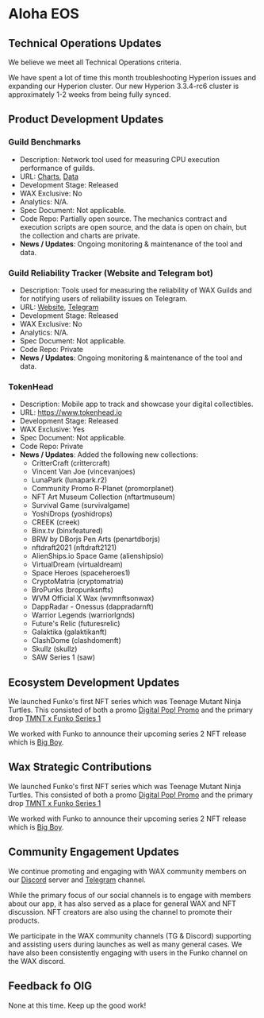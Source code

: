 # Aloha EOS

## Technical Operations Updates

We believe we meet all Technical Operations criteria.

We have spent a lot of time this month troubleshooting Hyperion issues and expanding our Hyperion cluster. Our new Hyperion 3.3.4-rc6 cluster is approximately 1-2 weeks from being fully synced.

## Product Development Updates

### Guild Benchmarks

- Description: Network tool used for measuring CPU execution performance of guilds.
- URL: [Charts](https://www.alohaeos.com/tools/benchmarks#networkId=11&timeframeId=4), [Data](https://wax.bloks.io/account/eosmechanics)
- Development Stage: Released
- WAX Exclusive: No
- Analytics: N/A.
- Spec Document: Not applicable.
- Code Repo: Partially open source. The mechanics contract and execution scripts are open source, and the data is open on chain, but the collection and charts are private.
- **News / Updates**: Ongoing monitoring & maintenance of the tool and data.

### Guild Reliability Tracker (Website and Telegram bot)

- Description: Tools used for measuring the reliability of WAX Guilds and for notifying users of reliability issues on Telegram.
- URL: [Website](https://www.alohaeos.com/tools/reliability#networkId=11&timeframeId=10&sort=rank&sortDir=asc), [Telegram](https://t.me/WAX_Mainnet_Aloha_Tracker)
- Development Stage: Released
- WAX Exclusive: No
- Analytics: N/A.
- Spec Document: Not applicable.
- Code Repo: Private
- **News / Updates**: Ongoing monitoring & maintenance of the tool and data.

### TokenHead

- Description: Mobile app to track and showcase your digital collectibles.
- URL: https://www.tokenhead.io
- Development Stage: Released
- WAX Exclusive: Yes
- Spec Document: Not applicable.
- Code Repo: Private
- **News / Updates**: Added the following new collections:   
    - CritterCraft (crittercraft)   
    - Vincent Van Joe (vincevanjoes)   
    - LunaPark (lunapark.r2)   
    - Community Promo R-Planet (promorplanet)   
    - NFT Art Museum Collection (nftartmuseum)   
    - Survival Game (survivalgame)   
    - YoshiDrops (yoshidrops)   
    - CREEK (creek)   
    - Binx.tv (binxfeatured)
    - BRW by DBorjs Pen Arts (penartdborjs)
    - nftdraft2021 (nftdraft2121)
    - AlienShips.io Space Game (alienshipsio)
    - VirtualDream (virtualdream)
    - Space Heroes (spaceheroes1)
    - CryptoMatria (cryptomatria)
    - BroPunks (bropunksnfts)
    - WVM Official X Wax (wvmnftsonwax)
    - DappRadar - Onessus (dappradarnft)
    - Warrior Legends (warriorlgnds)
    - Future's Relic (futuresrelic)
    - Galaktika (galaktikanft)
    - ClashDome (clashdomenft)
    - Skullz (skullz)
    - SAW Series 1 (saw)

## Ecosystem Development Updates

We launched Funko's first NFT series which was Teenage Mutant Ninja Turtles. This consisted of both a promo [Digital Pop! Promo](https://wax.atomichub.io/explorer/collection/funko) and the primary drop [TMNT x Funko Series 1](https://wax.atomichub.io/explorer/collection/tmnt.funko)   
   
We worked with Funko to announce their upcoming series 2 NFT release which is [Big Boy](https://twitter.com/OriginalFunko/status/1428054347670228993).   


## Wax Strategic Contributions

We launched Funko's first NFT series which was Teenage Mutant Ninja Turtles. This consisted of both a promo [Digital Pop! Promo](https://wax.atomichub.io/explorer/collection/funko) and the primary drop [TMNT x Funko Series 1](https://wax.atomichub.io/explorer/collection/tmnt.funko)   
   
We worked with Funko to announce their upcoming series 2 NFT release which is [Big Boy](https://twitter.com/OriginalFunko/status/1428054347670228993).   

## Community Engagement Updates

We continue promoting and engaging with WAX community members on our [Discord](https://tokenhead.io/discord) server and [Telegram](https://t.me/tokenheadio) channel. 

While the primary focus of our social channels is to engage with members about our app, it has also served as a place for general WAX and NFT discussion. NFT creators are also using the channel to promote their products.   

We participate in the WAX community channels (TG & Discord) supporting and assisting users during launches as well as many general cases. We have also been consistently engaging with users in the Funko channel on the WAX discord.   

## Feedback fo OIG

None at this time. Keep up the good work!

